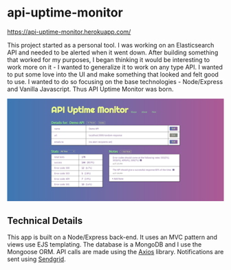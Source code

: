 # api-uptime-monitor
https://api-uptime-monitor.herokuapp.com/

This project started as a personal tool. I was working on an Elasticsearch API and needed to be alerted when it went down. After building something that worked for my purposes, I began thinking it would be interesting to work more on it - I wanted to generalize it to work on any type API. I wanted to put some love into the UI and make something that looked and felt good to use. I wanted to do so focusing on the base technologies - Node/Express and Vanilla Javascript. Thus API Uptime Monitor was born.

![Preview Image](/public/images/api_uptime_monitor.png)

## Technical Details

This app is built on a Node/Express back-end. It uses an MVC pattern and views use EJS templating. The database is a MongoDB and I use the Mongoose ORM. API calls are made using the [Axios](https://www.npmjs.com/package/axios) library. Notifications are sent using [Sendgrid](https://sendgrid.com/docs/for-developers/sending-email/).
